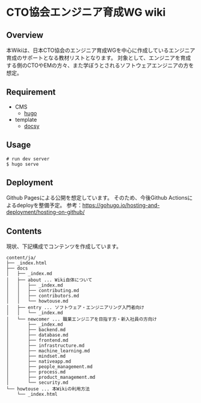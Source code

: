# CTO協会エンジニア育成WG wiki

## Overview
本Wikiは、日本CTO協会のエンジニア育成WGを中心に作成しているエンジニア育成のサポートとなる教材リストとなります。
対象として、エンジニアを育成する側のCTOやEMの方々、また学ぼうとされるソフトウェアエンジニアの方を想定。

## Requirement
- CMS
    - [hugo](https://gohugo.io/)
- template
    - [docsy](https://www.docsy.dev/)

## Usage
```
# run dev server
$ hugo serve
```

## Deployment
Github Pagesによる公開を想定しています。
そのため、今後Github Actionsによるdeployを整備予定。
参考：https://gohugo.io/hosting-and-deployment/hosting-on-github/

## Contents
現状、下記構成でコンテンツを作成しています。

```
content/ja/
├── _index.html
├── docs
│   ├── _index.md
│   ├── about ... Wiki自体について
│   │   ├── _index.md
│   │   ├── contributing.md
│   │   ├── contributors.md
│   │   └── howtouse.md
│   ├── entry ... ソフトウェア・エンジニアリング入門者向け
│   │   └── _index.md
│   └── newcomer ... 職業エンジニアを目指す方・新入社員の方向け
│       ├── _index.md
│       ├── backend.md
│       ├── database.md
│       ├── frontend.md
│       ├── infrastructure.md
│       ├── machine_learning.md
│       ├── mindset.md
│       ├── nativeapp.md
│       ├── people_management.md
│       ├── process.md
│       ├── product_management.md
│       └── security.md
└── howtouse ... 本Wikiの利用方法
    └── _index.html

```

